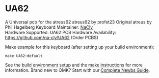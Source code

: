 # UA62

A Universal pcb for the atreus62
atreus62 by profet23
Original atreus by Phil Hagelberg
Keyboard Maintainer: [NaCly](https://github.com/na-cly)  
Hardware Supported: UA62 PCB
Hardware Availability: https://github.com/na-cly/UA62 (Order PCBS)

Make example for this keyboard (after setting up your build environment):

    make UA62:default

See the [build environment setup](https://docs.qmk.fm/#/getting_started_build_tools) and the [make instructions](https://docs.qmk.fm/#/getting_started_make_guide) for more information. Brand new to QMK? Start with our [Complete Newbs Guide](https://docs.qmk.fm/#/newbs).
